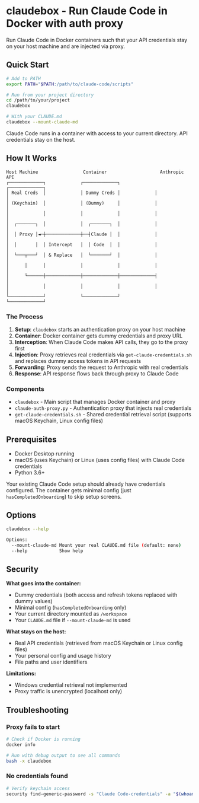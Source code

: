 # claudebox - Run Claude Code in Docker with auth proxy

Run Claude Code in Docker containers such that your API credentials stay on your host machine and are injected via proxy.

## Quick Start

```bash
# Add to PATH
export PATH="$PATH:/path/to/claude-code/scripts"

# Run from your project directory
cd /path/to/your/project
claudebox

# With your CLAUDE.md
claudebox --mount-claude-md
```

Claude Code runs in a container with access to your current directory. API credentials stay on the host.

## How It Works

```
Host Machine                 Container                    Anthropic API
┌─────────────┐             ┌─────────────┐             ┌─────────────┐
│ Real Creds  │             │ Dummy Creds │             │             │
│ (Keychain)  │             │ (Dummy)     │             │             │
│             │             │             │             │             │
│  ┌───────┐  │             │  ┌───────┐  │             │             │
│  │ Proxy │◄─┼─────────────┼──┤Claude │  │             │             │
│  │       │  │ Intercept   │  │ Code  │  │             │             │
│  └───┬───┘  │ & Replace   │  └───────┘  │             │             │
│      │      │             │             │             │             │
│      └──────┼─────────────┼─────────────┼─────────────┤             │
│             │             │             │             │             │
└─────────────┘             └─────────────┘             └─────────────┘
```

### The Process

1. **Setup**: `claudebox` starts an authentication proxy on your host machine
2. **Container**: Docker container gets dummy credentials and proxy URL
3. **Interception**: When Claude Code makes API calls, they go to the proxy first
4. **Injection**: Proxy retrieves real credentials via `get-claude-credentials.sh` and replaces dummy access tokens in API requests
5. **Forwarding**: Proxy sends the request to Anthropic with real credentials
6. **Response**: API response flows back through proxy to Claude Code

### Components

- `claudebox` - Main script that manages Docker container and proxy
- `claude-auth-proxy.py` - Authentication proxy that injects real credentials
- `get-claude-credentials.sh` - Shared credential retrieval script (supports macOS Keychain, Linux config files)

## Prerequisites

- Docker Desktop running
- macOS (uses Keychain) or Linux (uses config files) with Claude Code credentials
- Python 3.6+

Your existing Claude Code setup should already have credentials configured. The container gets minimal config (just `hasCompletedOnboarding`) to skip setup screens.

## Options

```bash
claudebox --help

Options:
  --mount-claude-md Mount your real CLAUDE.md file (default: none)
  --help            Show help
```

## Security

**What goes into the container:**
- Dummy credentials (both access and refresh tokens replaced with dummy values)
- Minimal config (`hasCompletedOnboarding` only)
- Your current directory mounted as `/workspace`
- Your `CLAUDE.md` file if `--mount-claude-md` is used

**What stays on the host:**
- Real API credentials (retrieved from macOS Keychain or Linux config files)
- Your personal config and usage history
- File paths and user identifiers

**Limitations:**
- Windows credential retrieval not implemented
- Proxy traffic is unencrypted (localhost only)

## Troubleshooting

### Proxy fails to start
```bash
# Check if Docker is running
docker info

# Run with debug output to see all commands
bash -x claudebox
```

### No credentials found
```bash
# Verify keychain access
security find-generic-password -s "Claude Code-credentials" -a "$(whoami)" -w
```

